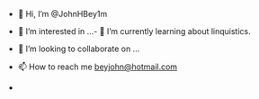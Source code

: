- 👋 Hi, I’m @JohnHBey1m
- 👀 I’m interested in ...- 🌱 I’m currently learning about linquistics.
  
- 💞️ I’m looking to collaborate on ...
- 📫 How to reach me beyjohn@hotmail.com
- 

<!---
JohnHBey1m/JohnHBey1m is a ✨ special ✨ repository because its `README.md` (this file) appears on your GitHub profile.
You can click the Preview link to take a look at your changes.
--->
